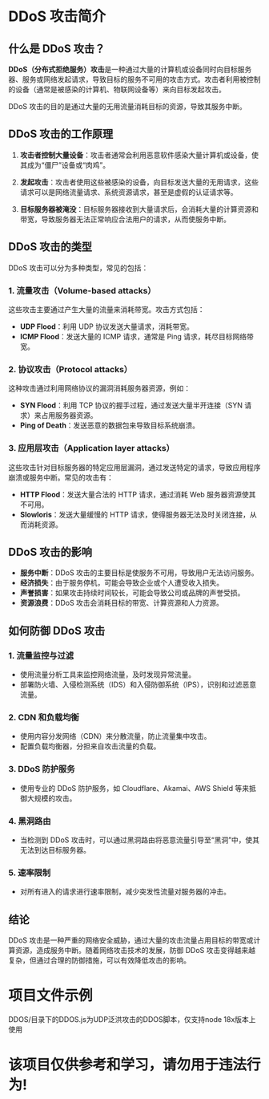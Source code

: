 # DDoS 攻击简介

## 什么是 DDoS 攻击？

**DDoS（分布式拒绝服务）攻击**是一种通过大量的计算机或设备同时向目标服务器、服务或网络发起请求，导致目标的服务不可用的攻击方式。攻击者利用被控制的设备（通常是被感染的计算机、物联网设备等）来向目标发起攻击。

DDoS 攻击的目的是通过大量的无用流量消耗目标的资源，导致其服务中断。

## DDoS 攻击的工作原理

1. **攻击者控制大量设备**：攻击者通常会利用恶意软件感染大量计算机或设备，使其成为“僵尸”设备或“肉鸡”。
   
2. **发起攻击**：攻击者使用这些被感染的设备，向目标发送大量的无用请求，这些请求可以是网络流量请求、系统资源请求，甚至是虚假的认证请求等。

3. **目标服务器被淹没**：目标服务器接收到大量请求后，会消耗大量的计算资源和带宽，导致服务器无法正常响应合法用户的请求，从而使服务中断。

## DDoS 攻击的类型

DDoS 攻击可以分为多种类型，常见的包括：

### 1. **流量攻击（Volume-based attacks）**

这些攻击主要通过产生大量的流量来消耗带宽。攻击方式包括：

- **UDP Flood**：利用 UDP 协议发送大量请求，消耗带宽。
- **ICMP Flood**：发送大量的 ICMP 请求，通常是 Ping 请求，耗尽目标网络带宽。

### 2. **协议攻击（Protocol attacks）**

这种攻击通过利用网络协议的漏洞消耗服务器资源，例如：

- **SYN Flood**：利用 TCP 协议的握手过程，通过发送大量半开连接（SYN 请求）来占用服务器资源。
- **Ping of Death**：发送恶意的数据包来导致目标系统崩溃。

### 3. **应用层攻击（Application layer attacks）**

这些攻击针对目标服务器的特定应用层漏洞，通过发送特定的请求，导致应用程序崩溃或服务中断。常见的攻击有：

- **HTTP Flood**：发送大量合法的 HTTP 请求，通过消耗 Web 服务器资源使其不可用。
- **Slowloris**：发送大量缓慢的 HTTP 请求，使得服务器无法及时关闭连接，从而消耗资源。

## DDoS 攻击的影响

- **服务中断**：DDoS 攻击的主要目标是使服务不可用，导致用户无法访问服务。
- **经济损失**：由于服务停机，可能会导致企业或个人遭受收入损失。
- **声誉损害**：如果攻击持续时间较长，可能会导致公司或品牌的声誉受损。
- **资源浪费**：DDoS 攻击会消耗目标的带宽、计算资源和人力资源。

## 如何防御 DDoS 攻击

### 1. **流量监控与过滤**

- 使用流量分析工具来监控网络流量，及时发现异常流量。
- 部署防火墙、入侵检测系统（IDS）和入侵防御系统（IPS），识别和过滤恶意流量。

### 2. **CDN 和负载均衡**

- 使用内容分发网络（CDN）来分散流量，防止流量集中攻击。
- 配置负载均衡器，分担来自攻击流量的负载。

### 3. **DDoS 防护服务**

- 使用专业的 DDoS 防护服务，如 Cloudflare、Akamai、AWS Shield 等来抵御大规模的攻击。

### 4. **黑洞路由**

- 当检测到 DDoS 攻击时，可以通过黑洞路由将恶意流量引导至“黑洞”中，使其无法到达目标服务器。

### 5. **速率限制**

- 对所有进入的请求进行速率限制，减少突发性流量对服务器的冲击。

## 结论

DDoS 攻击是一种严重的网络安全威胁，通过大量的攻击流量占用目标的带宽或计算资源，造成服务中断。随着网络攻击技术的发展，防御 DDoS 攻击变得越来越复杂，但通过合理的防御措施，可以有效降低攻击的影响。

# 项目文件示例

DDOS/目录下的DDOS.js为UDP泛洪攻击的DDOS脚本，仅支持node 18x版本上使用

# 该项目仅供参考和学习，请勿用于违法行为!
